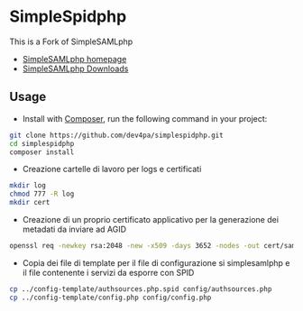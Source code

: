 SimpleSpidphp
=============
This is a Fork of SimpleSAMLphp

* [SimpleSAMLphp homepage](https://simplesamlphp.org)
* [SimpleSAMLphp Downloads](https://simplesamlphp.org/download)

Usage
-----

* Install with [Composer](https://getcomposer.org/doc/00-intro.md), run the following command in your project:

```bash
git clone https://github.com/dev4pa/simplespidphp.git
cd simplespidphp
composer install
```

* Creazione cartelle di lavoro per logs e certificati
```bash
mkdir log
chmod 777 -R log
mkdir cert
```

* Creazione di un proprio certificato applicativo per la generazione dei metadati da inviare ad AGID
```bash
openssl req -newkey rsa:2048 -new -x509 -days 3652 -nodes -out cert/saml.crt -keyout cert/saml.pem
```


* Copia dei file di template per il file di configurazione si simplesamlphp e il file contenente i servizi da esporre con SPID
```bash
cp ../config-template/authsources.php.spid config/authsources.php
cp ../config-template/config.php config/config.php
```
